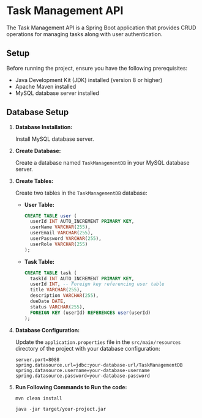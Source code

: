# Task Management API

The Task Management API is a Spring Boot application that provides CRUD operations for managing tasks along with user authentication.

## Setup

Before running the project, ensure you have the following prerequisites:

- Java Development Kit (JDK) installed (version 8 or higher)
- Apache Maven installed
- MySQL database server installed

## Database Setup

1. **Database Installation:**

   Install MySQL database server.

2. **Create Database:**

   Create a database named `TaskManagementDB` in your MySQL database server.

3. **Create Tables:**

   Create two tables in the `TaskManagementDB` database:

   - **User Table:**

     ```sql
     CREATE TABLE user (
       userId INT AUTO_INCREMENT PRIMARY KEY,
       userName VARCHAR(255),
       userEmail VARCHAR(255),
       userPassword VARCHAR(255),
       userRole VARCHAR(255)
     );
     ```

   - **Task Table:**

     ```sql
     CREATE TABLE task (
       taskId INT AUTO_INCREMENT PRIMARY KEY,
       userId INT, -- Foreign key referencing user table
       title VARCHAR(255),
       description VARCHAR(255),
       dueDate DATE,
       status VARCHAR(255),
       FOREIGN KEY (userId) REFERENCES user(userId)
     );
     ```

4. **Database Configuration:**

   Update the `application.properties` file in the `src/main/resources` directory of the project with your database configuration:

   ```properties
   server.port=8088
   spring.datasource.url=jdbc:your-database-url/TaskManagementDB
   spring.datasource.username=your-database-username
   spring.datasource.password=your-database-password

5. **Run Following Commands to Run the code:**

      ```mvn clean install```

      ```java -jar target/your-project.jar```